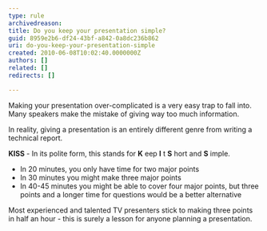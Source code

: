 ```yaml
---
type: rule
archivedreason: 
title: Do you keep your presentation simple?
guid: 8959e2b6-df24-43bf-a842-0a8dc236b862
uri: do-you-keep-your-presentation-simple
created: 2010-06-08T10:02:40.0000000Z
authors: []
related: []
redirects: []

---
```


Making your presentation over-complicated is a very easy trap to fall into. Many speakers make the mistake of giving way too much information.

In reality, giving a presentation is an entirely different genre from writing a technical report.

<!--endintro-->

**KISS** - In its polite form, this stands for  **K** eep  **I** t  **S** hort and  **S** imple.

* In 20 minutes, you only have time for two major points
* In 30 minutes you might make three major points
* In 40-45 minutes you might be able to cover four major points, but three points and a longer time for questions would be a better alternative


Most experienced and talented TV presenters stick to making three points in half an hour - this is surely a lesson for anyone planning a presentation.

